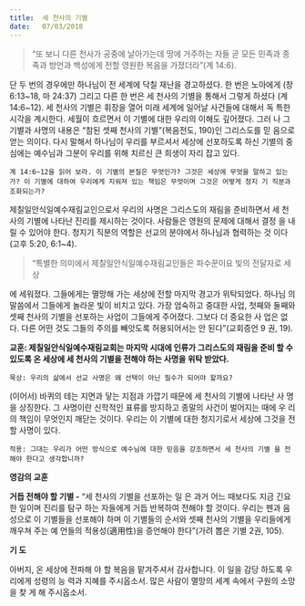 ```yaml
---
title:  세 천사의 기별
date:   07/03/2018
---
```


> <p></p>
> “또 보니 다른 천사가 공중에 날아가는데 땅에 거주하는 자들 곧 모든 민족과 종족과 방언과 백성에게 전할 영원한 복음을 가졌더라”(계 14:6).

단 두 번의 경우에만 하나님이 전 세계에 닥칠 재난을 경고하셨다. 한 번은 노아에게
(창 6:13~18, 마 24:37) 그리고 다른 한 번은 세 천사의 기별을 통해서 그렇게 하셨다
(계 14:6~12). 세 천사의 기별은 휘장을 열어 미래 세계에 일어날 사건들에 대해서 독
특한 시각을 계시한다. 세월이 흐르면서 이 기별에 대한 우리의 이해도 깊어졌다. 그러
나 그 기별과 사명의 내용은 “참된 셋째 천사의 기별”(복음전도, 190)인 그리스도를 믿
음으로 얻는 의이다. 다시 말해서 하나님이 우리를 부르셔서 세상에 선포하도록 하신 
기별의 중심에는 예수님과 그분이 우리를 위해 치르신 큰 희생이 자리 잡고 있다.

`계 14:6~12을 읽어 보라. 이 기별의 본질은 무엇인가? 그것은 세상에 무엇을 말하고 있는가? 이 기별에 대하여 우리에게 지워져 있는 책임은 무엇이며 그것은 어떻게 청지 기 직분과 조화되는가?`

제칠일안식일예수재림교인으로서 우리의 사명은 그리스도의 재림을 준비하면서 세 
천사의 기별에 나타난 진리를 제시하는 것이다. 사람들은 영원의 문제에 대해서 결정
을 내릴 수 있어야 한다. 청지기 직분의 역할은 선교의 분야에서 하나님과 협력하는 것
이다(고후 5:20, 6:1~4).

> <p></p>
> “특별한 의미에서 제칠일안식일예수재림교인들은 파수꾼이요 빛의 전달자로 세상
에 세워졌다. 그들에게는 멸망해 가는 세상에 전할 마지막 경고가 위탁되었다. 하나님 의 말씀에서 그들에게 놀라운 빛이 비치고 있다. 가장 엄숙하고 중대한 사업, 첫째와 둘째와 셋째 천사의 기별을 선포하는 사업이 그들에게 주어졌다. 그보다 더 중요한 사 업은 없다. 다른 어떤 것도 그들의 주의를 빼앗도록 허용되어서는 안 된다”(교회증언 9 권, 19).

**교훈: 제칠일안식일예수재림교회는 마지막 시대에 인류가 그리스도의 재림을 준비 할 수 있도록 온 세상에 세 천사의 기별을 전해야 하는 사명을 위탁 받았다.**

`묵상: 우리의 삶에서 선교 사명은 왜 선택이 아닌 필수가 되어야 할까요?`

(이어서) 바퀴의 테는 지면과 닿는 지점과 가깝기 때문에 세 천사의 기별에 나타난 사
명을 상징한다. 그 사명이란 신학적인 표류를 방지하고 종말의 사건이 벌어지는 때에 우
리의 책임이 무엇인지 깨닫는 것이다. 우리는 이 기별에 대한 청지기로서 세상에 그것을 
전할 사명이 있다.

`적용: 그대는 우리가 어떤 방식으로 예수님에 대한 믿음을 강조하면서 세 천사의 기별 을 전해야 한다고 생각합니까?`

**영감의 교훈**

**거듭 전해야 할 기별 -** “세 천사의 기별을 선포하는 일
은 과거 어느 때보다도 지금 긴요한 일이며 진리를 탐구
하는 자들에게 거듭 반복하여 전해야 할 것이다. 우리는
펜과 음성으로 이 기별들을 선포해야 하며 이 기별들의
순서와 셋째 천사의 기별을 우리들에게 깨우쳐 주는 예
언들의 적용성(適用性)을 증언해야 한다”(가려 뽑은 기별
2권, 105).

**기 도**

아버지, 온 세상에 전파해
야 할 복음을 맡겨주셔서 
감사합니다. 이 일을 감당
하도록 우리에게 성령의 능
력과 지혜를 주시옵소서. 
많은 사람이 멸망의 세계 
속에서 구원의 소망을 찾
게 해 주시옵소서.